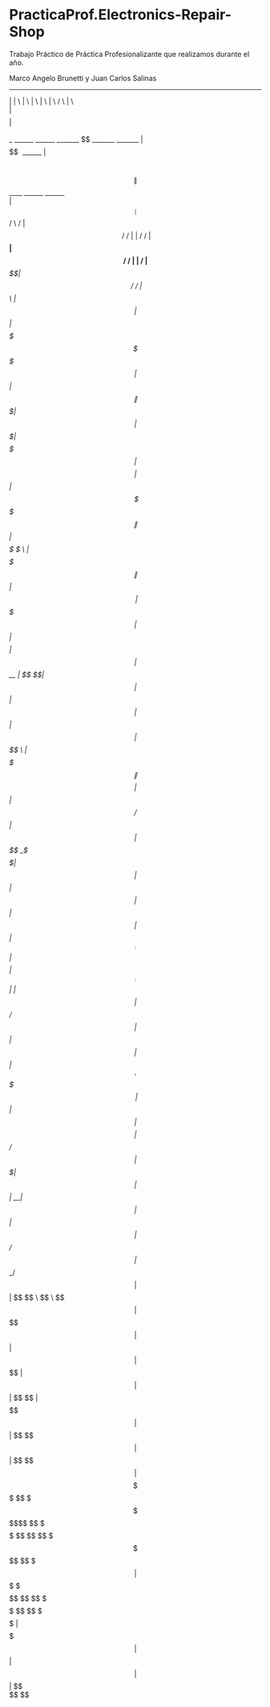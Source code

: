# PracticaProf.Electronics-Repair-Shop
Trabajo Práctico de Práctica Profesionalizante que realizamos durante el año.

Marco Angelo Brunetti y Juan Carlos Salinas
 ________  __                        __                                    __                            _______                                 __                   ______   __                           
|        \|  \                      |  \                                  |  \                          |       \                               |  \                 /      \ |  \                          
| $$$$$$$$| $$  ______    _______  _| $$_     ______    ______   _______   \$$  _______   _______       | $$$$$$$\  ______    ______    ______   \$$  ______        |  $$$$$$\| $$____    ______    ______  
| $$__    | $$ /      \  /       \|   $$ \   /      \  /      \ |       \ |  \ /       \ /       \      | $$__| $$ /      \  /      \  |      \ |  \ /      \       | $$___\$$| $$    \  /      \  /      \ 
| $$  \   | $$|  $$$$$$\|  $$$$$$$ \$$$$$$  |  $$$$$$\|  $$$$$$\| $$$$$$$\| $$|  $$$$$$$|  $$$$$$$      | $$    $$|  $$$$$$\|  $$$$$$\  \$$$$$$\| $$|  $$$$$$\       \$$    \ | $$$$$$$\|  $$$$$$\|  $$$$$$\
| $$$$$   | $$| $$    $$| $$        | $$ __ | $$   \$$| $$  | $$| $$  | $$| $$| $$       \$$    \       | $$$$$$$\| $$    $$| $$  | $$ /      $$| $$| $$   \$$       _\$$$$$$\| $$  | $$| $$  | $$| $$  | $$
| $$_____ | $$| $$$$$$$$| $$_____   | $$|  \| $$      | $$__/ $$| $$  | $$| $$| $$_____  _\$$$$$$\      | $$  | $$| $$$$$$$$| $$__/ $$|  $$$$$$$| $$| $$            |  \__| $$| $$  | $$| $$__/ $$| $$__/ $$
| $$     \| $$ \$$     \ \$$     \   \$$  $$| $$       \$$    $$| $$  | $$| $$ \$$     \|       $$      | $$  | $$ \$$     \| $$    $$ \$$    $$| $$| $$             \$$    $$| $$  | $$ \$$    $$| $$    $$
 \$$$$$$$$ \$$  \$$$$$$$  \$$$$$$$    \$$$$  \$$        \$$$$$$  \$$   \$$ \$$  \$$$$$$$ \$$$$$$$        \$$   \$$  \$$$$$$$| $$$$$$$   \$$$$$$$ \$$ \$$              \$$$$$$  \$$   \$$  \$$$$$$ | $$$$$$$ 
                                                                                                                            | $$                                                                  | $$      
                                                                                                                            | $$                                                                  | $$      
                                                                                                                             \$$                                                                   \$$      

